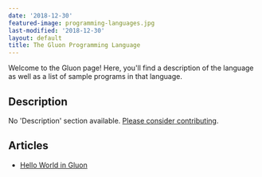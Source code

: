 ```yaml
---
date: '2018-12-30'
featured-image: programming-languages.jpg
last-modified: '2018-12-30'
layout: default
title: The Gluon Programming Language
---
```


Welcome to the Gluon page! Here, you'll find a description of the language as well as a list of sample programs in that language.

## Description

No 'Description' section available. [Please consider contributing](https://github.com/TheRenegadeCoder/sample-programs-website).

## Articles

- [Hello World in Gluon](https://sampleprograms.io/projects/hello-world/gluon)